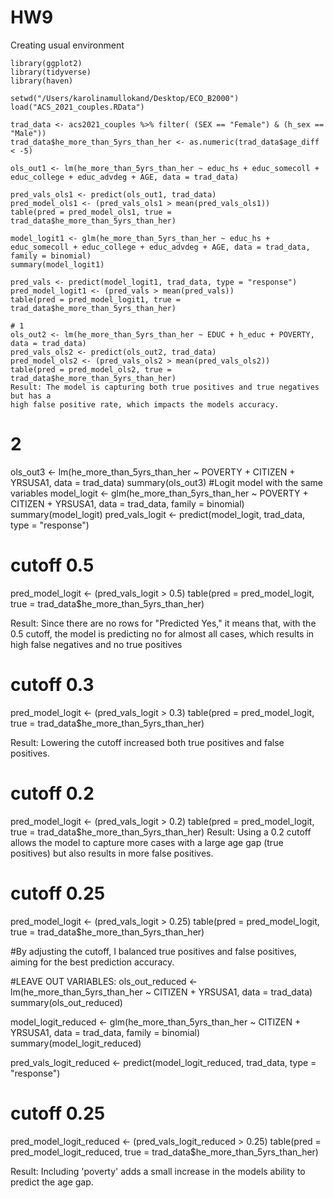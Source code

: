 # HW9

Creating usual environment

```
library(ggplot2)
library(tidyverse)
library(haven)

setwd("/Users/karolinamullokand/Desktop/ECO_B2000")
load("ACS_2021_couples.RData")
```


```
trad_data <- acs2021_couples %>% filter( (SEX == "Female") & (h_sex == "Male"))
trad_data$he_more_than_5yrs_than_her <- as.numeric(trad_data$age_diff < -5)
                                         
ols_out1 <- lm(he_more_than_5yrs_than_her ~ educ_hs + educ_somecoll + educ_college + educ_advdeg + AGE, data = trad_data)

pred_vals_ols1 <- predict(ols_out1, trad_data)
pred_model_ols1 <- (pred_vals_ols1 > mean(pred_vals_ols1))
table(pred = pred_model_ols1, true = trad_data$he_more_than_5yrs_than_her)

model_logit1 <- glm(he_more_than_5yrs_than_her ~ educ_hs + educ_somecoll + educ_college + educ_advdeg + AGE, data = trad_data, family = binomial)
summary(model_logit1)

pred_vals <- predict(model_logit1, trad_data, type = "response")
pred_model_logit1 <- (pred_vals > mean(pred_vals))
table(pred = pred_model_logit1, true = trad_data$he_more_than_5yrs_than_her)

# 1
ols_out2 <- lm(he_more_than_5yrs_than_her ~ EDUC + h_educ + POVERTY, data = trad_data)
pred_vals_ols2 <- predict(ols_out2, trad_data)
pred_model_ols2 <- (pred_vals_ols2 > mean(pred_vals_ols2))
table(pred = pred_model_ols2, true = trad_data$he_more_than_5yrs_than_her)
Result: The model is capturing both true positives and true negatives but has a 
high false positive rate, which impacts the models accuracy.

```
# 2
ols_out3 <- lm(he_more_than_5yrs_than_her ~ POVERTY + CITIZEN + YRSUSA1, 
               data = trad_data)
summary(ols_out3)
#Logit model with the same variables
model_logit <- glm(he_more_than_5yrs_than_her ~ POVERTY + CITIZEN + YRSUSA1, 
                   data = trad_data, family = binomial)
summary(model_logit)
pred_vals_logit <- predict(model_logit, trad_data, type = "response")


# cutoff 0.5
pred_model_logit <- (pred_vals_logit > 0.5)
table(pred = pred_model_logit, true = trad_data$he_more_than_5yrs_than_her)

Result: Since there are no rows for "Predicted Yes," it means that, with 
the 0.5 cutoff, the model is predicting no for almost all cases, which results 
in high false negatives and no true positives

# cutoff 0.3
pred_model_logit <- (pred_vals_logit > 0.3)
table(pred = pred_model_logit, true = trad_data$he_more_than_5yrs_than_her)

Result: Lowering the cutoff increased both true positives and false positives.

# cutoff 0.2
pred_model_logit <- (pred_vals_logit > 0.2)
table(pred = pred_model_logit, true = trad_data$he_more_than_5yrs_than_her)
Result: Using a 0.2 cutoff allows the model to capture more cases with a large age 
gap (true positives) but also results in more false positives.

# cutoff 0.25
pred_model_logit <- (pred_vals_logit > 0.25)
table(pred = pred_model_logit, true = trad_data$he_more_than_5yrs_than_her)

#By adjusting the cutoff, I balanced true positives and false positives, aiming 
for the best prediction accuracy.

#LEAVE OUT VARIABLES:
ols_out_reduced <- lm(he_more_than_5yrs_than_her ~ CITIZEN + YRSUSA1, data = trad_data)
summary(ols_out_reduced)


model_logit_reduced <- glm(he_more_than_5yrs_than_her ~ CITIZEN + YRSUSA1, 
                           data = trad_data, family = binomial)
summary(model_logit_reduced)


pred_vals_logit_reduced <- predict(model_logit_reduced, trad_data, type = "response")

# cutoff 0.25
pred_model_logit_reduced <- (pred_vals_logit_reduced > 0.25)
table(pred = pred_model_logit_reduced, true = trad_data$he_more_than_5yrs_than_her)

Result: Including 'poverty' adds a small increase in the models ability to predict the age gap.
```
